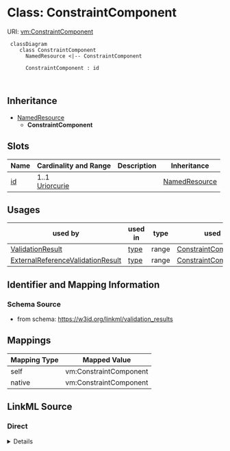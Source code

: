# Class: ConstraintComponent



URI: [vm:ConstraintComponent](https://w3id.org/linkml/validation-model/ConstraintComponent)




```{mermaid}
 classDiagram
    class ConstraintComponent
      NamedResource <|-- ConstraintComponent
      
      ConstraintComponent : id
        
      
```





## Inheritance
* [NamedResource](NamedResource.md)
    * **ConstraintComponent**



## Slots

| Name | Cardinality and Range | Description | Inheritance |
| ---  | --- | --- | --- |
| [id](id.md) | 1..1 <br/> [Uriorcurie](Uriorcurie.md) |  | [NamedResource](NamedResource.md) |





## Usages

| used by | used in | type | used |
| ---  | --- | --- | --- |
| [ValidationResult](ValidationResult.md) | [type](type.md) | range | [ConstraintComponent](ConstraintComponent.md) |
| [ExternalReferenceValidationResult](ExternalReferenceValidationResult.md) | [type](type.md) | range | [ConstraintComponent](ConstraintComponent.md) |






## Identifier and Mapping Information







### Schema Source


* from schema: https://w3id.org/linkml/validation_results





## Mappings

| Mapping Type | Mapped Value |
| ---  | ---  |
| self | vm:ConstraintComponent |
| native | vm:ConstraintComponent |





## LinkML Source

<!-- TODO: investigate https://stackoverflow.com/questions/37606292/how-to-create-tabbed-code-blocks-in-mkdocs-or-sphinx -->

### Direct

<details>
```yaml
name: ConstraintComponent
from_schema: https://w3id.org/linkml/validation_results
is_a: NamedResource

```
</details>

### Induced

<details>
```yaml
name: ConstraintComponent
from_schema: https://w3id.org/linkml/validation_results
is_a: NamedResource
attributes:
  id:
    name: id
    from_schema: https://w3id.org/linkml/validation_results
    rank: 1000
    identifier: true
    alias: id
    owner: ConstraintComponent
    domain_of:
    - NamedResource
    range: uriorcurie
    required: true

```
</details>